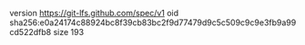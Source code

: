 version https://git-lfs.github.com/spec/v1
oid sha256:e0a24174c88924bc8f39cb83bc2f9d77479d9c5c509c9c9e3fb9a99cd522dfb8
size 193
